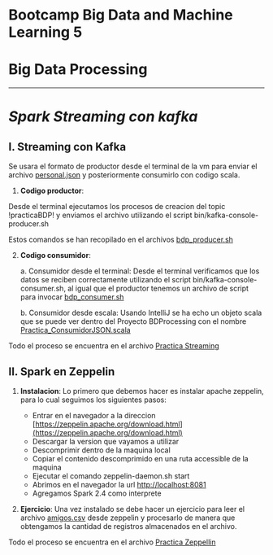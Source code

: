 # Bootcamp Big Data and Machine Learning 5# Big Data Processing---# *Spark Streaming con kafka*## I. Streaming con KafkaSe usara el formato de productor desde el terminal de la vm para enviar el archivo  [personal.json](data/personal.json) y posteriormente consumirlo con codigo scala.1. **Codigo productor**:Desde el terminal ejecutamos los procesos de creacion del topic !practicaBDP! y enviamos el archivo utilizando el script bin/kafka-console-producer.shEstos comandos se han recopilado en el archivos [bdp_producer.sh](bdp_producer.sh)2. **Codigo consumidor**:	a. Consumidor desde el terminal: Desde el terminal verificamos que los datos se reciben correctamente utilizando el script bin/kafka-console-consumer.sh, al igual que el productor tenemos un archivo de script para invocar  [bdp_consumer.sh](bdp_consumer.sh)	b. Consumidor desde escala: Usando IntelliJ se ha echo un objeto scala que se puede ver dentro del Proyecto BDProcessing con el nombre [Practica_ConsumidorJSON.scala](BDProcessing/src/main/scala/Practica_ConsumidorJSON.scala)Todo el proceso se encuentra en el archivo [Practica Streaming](bdp_streaming.pdf)## II. Spark en Zeppelin1. **Instalacion**:Lo primero que debemos hacer es instalar apache zeppelin, para lo cual seguimos los siguientes pasos:	- Entrar en el navegador a la direccion [https://zeppelin.apache.org/download.html](https://zeppelin.apache.org/download.html) 	- Descargar la version que vayamos a utilizar	- Descomprimir dentro de la maquina local	- Copiar el contenido descomprimido en una ruta accessible de la maquina	- Ejecutar el comando zeppelin-daemon.sh start	- Abrimos en el navegador la url [http://localhost:8081](http://localhost:8081)	- Agregamos Spark 2.4 como interprete2. **Ejercicio**: Una vez instalado se debe hacer un ejercicio para leer el archivo [amigos.csv](data/amigos.csv) desde zeppelin y procesarlo de manera que obtengamos la cantidad de registros almacenados en el archivo.Todo el proceso se encuentra en el archivo [Practica Zeppellin](bdp_zeppellin.pdf)